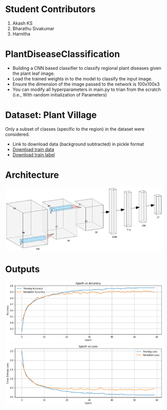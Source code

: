 # Student Contributors
1. Akash KS
2. Bharathu Sivakumar
3. Harnitha

# PlantDiseaseClassification
* Building a CNN based classifier to classify regional plant diseases given the plant leaf image. <br>
* Load the trained weights in to the model to classify the input image. 
* Ensure the dimension of the image passed to the network is 100x100x3  
* You can modify all hyperparameters in main.py to trian from the scratch (i.e., With random initialization of Parameters)
# Dataset: Plant Village
Only a subset of classes (specific to the region) in the dataset were considered. 

* Link to download data (background subtracted) in pickle format
* [Download train data](https://drive.google.com/open?id=1m39rUu3pXP9HdE2mG0nblUQy1vHtMFM1) 
* [ Download train label](https://drive.google.com/open?id=1-RpptdCUReF-qrSGjt1_yeixF0BQQ22k)

# Architecture
![alt text](./Output/arch-1.PNG)
# Outputs
![alt text](./Output/train_accuracy.png)
![alt text](./Output/train_loss.png)


